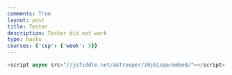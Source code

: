 ```yaml
---
comments: True
layout: post
title: Tester
description: Tester did not work
type: hacks
courses: {'csp': {'week': 5}}
---
```


```python
<script async src="//jsfiddle.net/aktrooper/z0j6Lsqe/embed/"></script>

```
